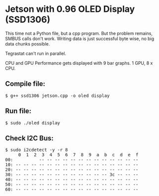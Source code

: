 # Jetson with 0.96 OLED Display (SSD1306)
This time not a Python file, but a cpp program.
But the problem remains, SMBUS calls don't work.
Writing data is just successful byte wise, no big data chunks possible.

Tegrastat can't run in parallel.

CPU and GPU Performance gets displayed with 9 bar graphs.
1 GPU, 8 x CPU.

## Compile file:
<pre>
$ g++ ssd1306_jetson.cpp -o oled_display
</pre>

## Run file:
<pre>
$ sudo ./oled_display
</pre>

## Check I2C Bus:

<pre>
$ sudo i2cdetect -y -r 8
     0  1  2  3  4  5  6  7  8  9  a  b  c  d  e  f
00:          -- -- -- -- -- -- -- -- -- -- -- -- -- 
10: -- -- -- -- -- -- -- -- -- -- -- -- -- -- -- -- 
20: -- -- -- -- -- -- -- -- -- -- -- -- -- -- -- -- 
30: -- -- -- -- -- -- -- -- -- -- -- -- 3c -- -- -- 
40: -- -- -- -- -- -- -- -- -- -- -- -- -- -- -- -- 
50: -- -- -- -- -- -- -- -- -- -- -- -- -- -- -- -- 
60: -- -- -- -- -- -- -- -- -- -- -- -- -- -- -- -- 
</pre>
